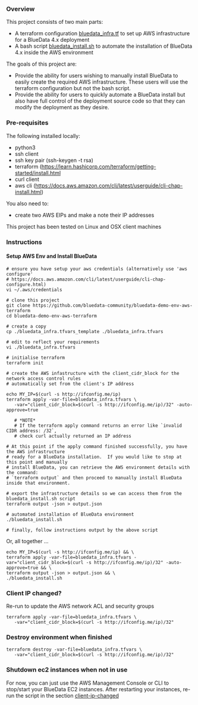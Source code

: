 ### Overview

This project consists of two main parts:

 - A terraform configuration [bluedata_infra.tf](./bluedata_infra.tf) to set up AWS infrastructure for a BlueData 4.x deployment
 - A bash script [bluedata_install.sh](./bluedata_install.sh) to automate the installation of BlueData 4.x inside the AWS environment

The goals of this project are:

 - Provide the ability for users wishing to manually install BlueData to easily create the required AWS infrastructure.  These users will use the terraform configuration but not the bash script.
 - Provide the ability for users to quickly automate a BlueData install but also have full control of the deployment source code so that they can modify the deployment as they desire.

### Pre-requisites

The following installed locally:

 - python3
 - ssh client
 - ssh key pair (ssh-keygen -t rsa)
 - terraform (https://learn.hashicorp.com/terraform/getting-started/install.html
 - curl client
 - aws cli (https://docs.aws.amazon.com/cli/latest/userguide/cli-chap-install.html)

You also need to:

 - create two AWS EIPs and make a note their IP addresses

This project has been tested on Linux and OSX client machines

### Instructions

#### Setup AWS Env and Install BlueData

```
# ensure you have setup your aws credentials (alternatively use 'aws configure' 
# https://docs.aws.amazon.com/cli/latest/userguide/cli-chap-configure.html)
vi ~/.aws/credentials

# clone this project
git clone https://github.com/bluedata-community/bluedata-demo-env-aws-terraform
cd bluedata-demo-env-aws-terraform

# create a copy 
cp ./bluedata_infra.tfvars_template ./bluedata_infra.tfvars

# edit to reflect your requirements
vi ./bluedata_infra.tfvars 

# initialise terraform
terraform init

# create the AWS infastructure with the client_cidr_block for the network access control rules 
# automatically set from the client's IP address

echo MY_IP=$(curl -s http://ifconfig.me/ip)
terraform apply -var-file=bluedata_infra.tfvars \
   -var="client_cidr_block=$(curl -s http://ifconfig.me/ip)/32" -auto-approve=true

   # *NOTE*
   # If the terraform apply command returns an error like `invalid CIDR address: /32`, 
   # check curl actually returned an IP address

# At this point if the apply command finished successfully, you have the AWS infrastructure 
# ready for a BlueData installation.  If you would like to stop at this point and manually 
# install BlueData, you can retrieve the AWS environment details with the command: 
# `terraform output` and then proceed to manually install BlueData inside that environment.

# export the infrastructure details so we can access them from the bluedata_install.sh script
terraform output -json > output.json

# automated installation of BlueData environment
./bluedata_install.sh

# finally, follow instructions output by the above script
```

Or, all together ...

```
echo MY_IP=$(curl -s http://ifconfig.me/ip) && \
terraform apply -var-file=bluedata_infra.tfvars -var="client_cidr_block=$(curl -s http://ifconfig.me/ip)/32" -auto-approve=true && \
terraform output -json > output.json && \
./bluedata_install.sh
```

### Client IP changed?

Re-run to update the AWS network ACL and security groups

```
terraform apply -var-file=bluedata_infra.tfvars \
   -var="client_cidr_block=$(curl -s http://ifconfig.me/ip)/32" 
```

### Destroy environment when finished

```
terraform destroy -var-file=bluedata_infra.tfvars \
   -var="client_cidr_block=$(curl -s http://ifconfig.me/ip)/32" 
```

### Shutdown ec2 instances when not in use

For now, you can just use the AWS Management Console or CLI to stop/start your BlueData EC2 instances.  After restarting your instances, re-run the script in the section [client-ip-changed](#client-ip-changed)


